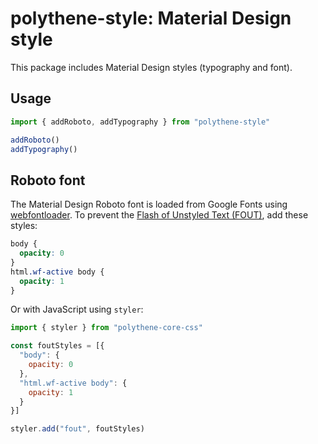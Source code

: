 # polythene-style: Material Design style

This package includes Material Design styles (typography and font).


## Usage

~~~javascript
import { addRoboto, addTypography } from "polythene-style"

addRoboto()
addTypography()
~~~


## Roboto font

The Material Design Roboto font is loaded from Google Fonts using [webfontloader](https://github.com/typekit/webfontloader). To prevent the [Flash of Unstyled Text (FOUT)](https://www.paulirish.com/2009/fighting-the-font-face-fout/), add these styles:

~~~css
body {
  opacity: 0
}
html.wf-active body {
  opacity: 1
}
~~~

Or with JavaScript using `styler`:

~~~javascript
import { styler } from "polythene-core-css"

const foutStyles = [{
  "body": {
    opacity: 0
  },
  "html.wf-active body": {
    opacity: 1
  }
}]

styler.add("fout", foutStyles)
~~~
